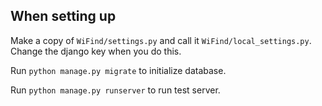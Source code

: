 ## When setting up

Make a copy of `WiFind/settings.py` and call it `WiFind/local_settings.py`.
Change the django key when you do this.

Run `python manage.py migrate` to initialize database.

Run `python manage.py runserver` to run test server.

